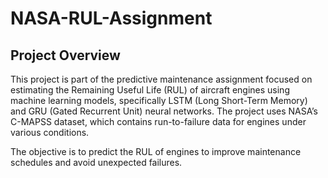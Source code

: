 # NASA-RUL-Assignment

## Project Overview
This project is part of the predictive maintenance assignment focused on estimating the Remaining Useful Life (RUL) of aircraft engines using machine learning models, specifically LSTM (Long Short-Term Memory) and GRU (Gated Recurrent Unit) neural networks. The project uses NASA’s C-MAPSS dataset, which contains run-to-failure data for engines under various conditions.

The objective is to predict the RUL of engines to improve maintenance schedules and avoid unexpected failures.
